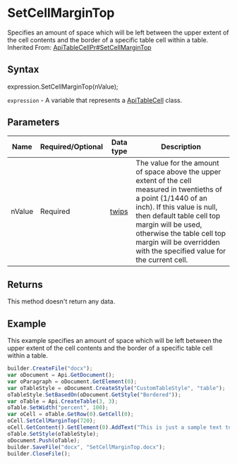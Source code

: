 # SetCellMarginTop

Specifies an amount of space which will be left between the upper extent of the cell contents and the border of a specific table cell within a table.<br>Inherited From: [ApiTableCellPr#SetCellMarginTop](../../ApiTableCellPr/Methods/SetCellMarginTop.md)

## Syntax

expression.SetCellMarginTop(nValue);

`expression` - A variable that represents a [ApiTableCell](../ApiTableCell.md) class.

## Parameters

| **Name** | **Required/Optional** | **Data type** | **Description** |
| ------------- | ------------- | ------------- | ------------- |
| nValue | Required | [twips](../../../Enumerations/twips.md) | The value for the amount of space above the upper extent of the cell measured in twentieths of a point (1/1440 of an inch). If this value is null, then default table cell top margin will be used, otherwise the table cell top margin will be overridden with the specified value for the current cell. |

## Returns

This method doesn't return any data.

## Example

This example specifies an amount of space which will be left between the upper extent of the cell contents and the border of a specific table cell within a table.

```javascript
builder.CreateFile("docx");
var oDocument = Api.GetDocument();
var oParagraph = oDocument.GetElement(0);
var oTableStyle = oDocument.CreateStyle("CustomTableStyle", "table");
oTableStyle.SetBasedOn(oDocument.GetStyle("Bordered"));
var oTable = Api.CreateTable(3, 3);
oTable.SetWidth("percent", 100);
var oCell = oTable.GetRow(0).GetCell(0);
oCell.SetCellMarginTop(720);
oCell.GetContent().GetElement(0).AddText("This is just a sample text to show that the top cell margin is 36 points.");
oTable.SetStyle(oTableStyle);
oDocument.Push(oTable);
builder.SaveFile("docx", "SetCellMarginTop.docx");
builder.CloseFile();
```